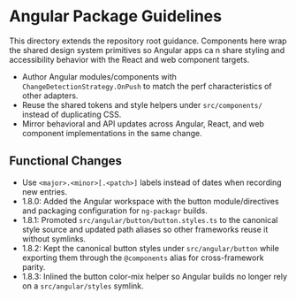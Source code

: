 # Angular Package Guidelines

This directory extends the repository root guidance. Components here wrap the shared design system primitives so Angular apps ca
n share styling and accessibility behavior with the React and web component targets.

- Author Angular modules/components with `ChangeDetectionStrategy.OnPush` to match the perf characteristics of other adapters.
- Reuse the shared tokens and style helpers under `src/components/` instead of duplicating CSS.
- Mirror behavioral and API updates across Angular, React, and web component implementations in the same change.

## Functional Changes
- Use `<major>.<minor>[.<patch>]` labels instead of dates when recording new entries.
- 1.8.0: Added the Angular workspace with the button module/directives and packaging configuration for `ng-packagr` builds.
- 1.8.1: Promoted `src/angular/button/button.styles.ts` to the canonical style source and updated path aliases so other frameworks reuse it without symlinks.
- 1.8.2: Kept the canonical button styles under `src/angular/button` while exporting them through the `@components` alias for cross-framework parity.
- 1.8.3: Inlined the button color-mix helper so Angular builds no longer rely on a `src/angular/styles` symlink.
